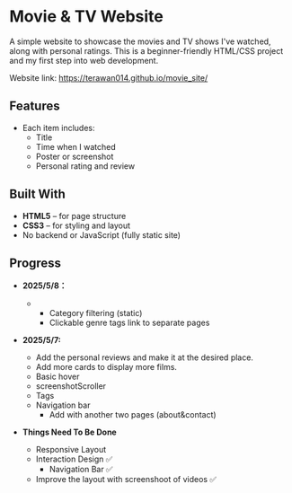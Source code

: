 # Movie & TV Website

A simple website to showcase the movies and TV shows I've watched, along with personal ratings. This is a beginner-friendly HTML/CSS project and my first step into web development.

Website link:
https://terawan014.github.io/movie_site/

## Features

- Each item includes:
  - Title
  - Time when I watched
  - Poster or screenshot
  - Personal rating and review


## Built With

- **HTML5** – for page structure
- **CSS3** – for styling and layout
- No backend or JavaScript (fully static site)

## Progress
- **2025/5/8：**
  - - Category filtering (static)
    - Clickable genre tags link to separate pages
    
- **2025/5/7:**
  - Add the personal reviews and make it at the desired place.
  - Add more cards to display more films.
  - Basic hover
  - screenshotScroller
  - Tags
  - Navigation bar
    - Add with another two pages (about&contact)

- **Things Need To Be Done**
  - Responsive Layout
  - Interaction Design ✅
    - Navigation Bar ✅
  - Improve the layout with screenshoot of videos ✅
